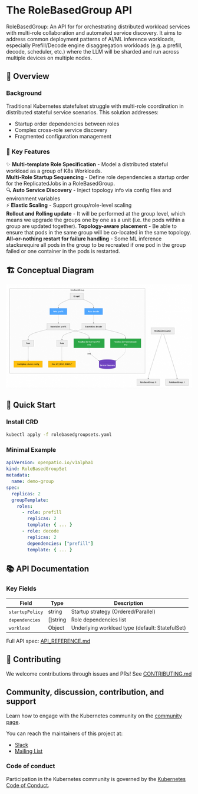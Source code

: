 # The RoleBasedGroup API 

RoleBasedGroup: An API for for orchestrating distributed workload services with multi-role collaboration and automated service discovery. It aims to address common deployment patterns of AI/ML inference workloads, especially Prefill/Decode engine disaggregation workloads (e.g. a prefill, decode, scheduler, etc.) where the LLM will be sharded and run across multiple devices on multiple nodes. 

## 📖 Overview

### Background
Traditional Kubernetes statefulset struggle with multi-role coordination in distributed stateful service scenarios. This solution addresses:
- Startup order dependencies between roles  
- Complex cross-role service discovery  
- Fragmented configuration management  

### 🧩 Key Features
   ✨ **Multi-template Role Specification** - Model a distributed stateful workload as a group of K8s Workloads.  
   **Multi-Role Startup Sequencing** - Define role dependencies a startup order for the ReplicatedJobs in a RoleBasedGroup.       
   🔍 **Auto Service Discovery** - Inject topology info via config files and environment variables  
   ⚡ **Elastic Scaling** - Support group/role-level scaling  
     **Rollout and Rolling update** -  It will be performed at the group level, which means we upgrade the groups one by one as a unit (i.e. the pods within a group are updated together).
     **Topology-aware placement** - Be able to ensure that pods in the same group will be co-located in the same topology.
     **All-or-nothing restart for failure handling** - Some ML inference stacksrequire all pods in the group to be recreated if one pod in the group failed or one container in the pods is restarted.


## 🏗 Conceptual Diagram

![](rbgs-concept.png)

## 🚀 Quick Start

### Install CRD
```bash
kubectl apply -f rolebasedgroupsets.yaml
```

### Minimal Example
```yaml
apiVersion: openpatio.io/v1alpha1
kind: RoleBasedGroupSet
metadata:
  name: demo-group
spec:
  replicas: 2
  groupTemplate:
    roles:
      - role: prefill
        replicas: 2
        template: { ... }
      - role: decode
        replicas: 2
        dependencies: ["prefill"]
        template: { ... }
```


## 📚 API Documentation

### Key Fields
| Field | Type | Description |
|-------|------|-------------|
| `startupPolicy` | string | Startup strategy (Ordered/Parallel) |
| `dependencies` | []string | Role dependencies list |
| `workload` | Object | Underlying workload type (default: StatefulSet) |

Full API spec: [API_REFERENCE.md](docs/API_REFERENCE.md)

## 🤝 Contributing
We welcome contributions through issues and PRs! See [CONTRIBUTING.md](CONTRIBUTING.md)

## Community, discussion, contribution, and support

Learn how to engage with the Kubernetes community on the [community page]().

You can reach the maintainers of this project at:

- [Slack]()
- [Mailing List]()

### Code of conduct

Participation in the Kubernetes community is governed by the [Kubernetes Code of Conduct](code-of-conduct.md).

